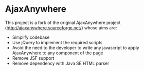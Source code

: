 AjaxAnywhere
============

This project is a fork of the original AjaxAnywhere project (http://ajaxanywhere.sourceforge.net/) whose aims are:
- Simplify codebase
- Use jQuery to implement the required scripts 
- Avoid the need to the developer to write any javascript to apply AjaxAnywhere to any component of the page 
- Remove JSF support 
- Remove dependency with Java SE HTML parser 